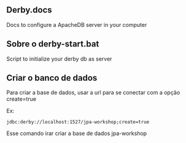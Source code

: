 
## Derby.docs
Docs to configure a ApacheDB server in your computer 

## Sobre o derby-start.bat
Script to initialize your derby db as server


## Criar o banco de dados
Para criar a base de dados, usar a url para se conectar com a opção create=true

Ex:
```
jdbc:derby://localhost:1527/jpa-workshop;create=true
```
Esse comando irar criar a base de dados jpa-workshop
